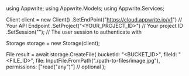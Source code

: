 using Appwrite;
using Appwrite.Models;
using Appwrite.Services;

Client client = new Client()
    .SetEndPoint("https://cloud.appwrite.io/v1") // Your API Endpoint
    .SetProject("<YOUR_PROJECT_ID>") // Your project ID
    .SetSession(""); // The user session to authenticate with

Storage storage = new Storage(client);

File result = await storage.CreateFile(
    bucketId: "<BUCKET_ID>",
    fileId: "<FILE_ID>",
    file: InputFile.FromPath("./path-to-files/image.jpg"),
    permissions: ["read("any")"] // optional
);